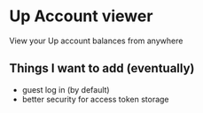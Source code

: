 # Up Account viewer

View your Up account balances from anywhere

## Things I want to add (eventually)

- guest log in (by default)
- better security for access token storage
